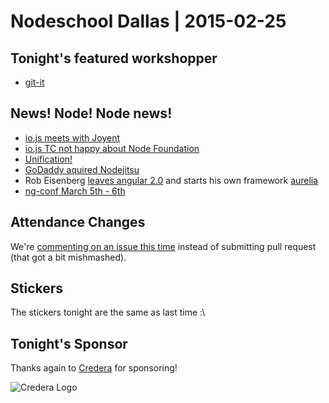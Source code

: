 # Nodeschool Dallas | 2015-02-25

## Tonight's featured workshopper

- [git-it](https://github.com/sethvincent/javascripting)

## News! Node! Node news!

- [io.js meets with Joyent](https://medium.com/@iojs/io-js-and-a-node-js-foundation-4e14699fb7be)
- [io.js TC not happy about Node Foundation](http://nodegovernance.io/)
- [Unification!](http://strongloop.com/strongblog/node-js-foundation-io-js-unification/)
- [GoDaddy aquired Nodejitsu](http://venturebeat.com/2015/02/10/why-godaddys-nodejitsu-deal-is-great-for-node-js/)
- Rob Eisenberg [leaves angular 2.0](http://eisenbergeffect.bluespire.com/leaving-angular/) and starts his own
  framework [aurelia](http://aurelia.io/)
- [ng-conf March 5th - 6th](http://www.ng-conf.org/)

## Attendance Changes

We're [commenting on an issue this time](https://github.com/nodeschool/dallas#attendance)
instead of submitting pull request (that got a bit mishmashed).

## Stickers

The stickers tonight are the same as last time :\

## Tonight's Sponsor

Thanks again to [Credera](http://www.credera.com) for sponsoring!

![Credera Logo](images/credera-logo.jpg)
